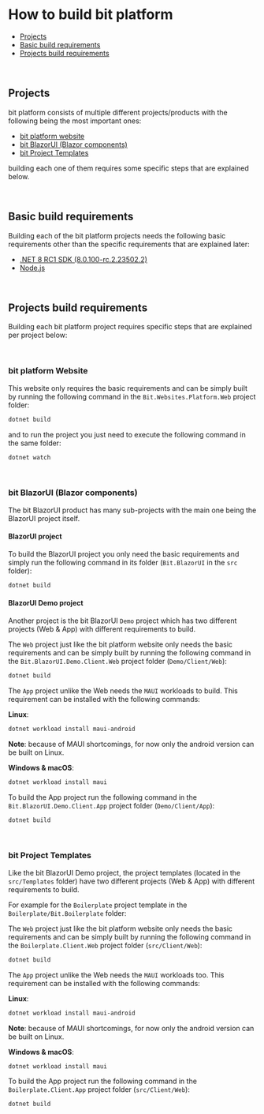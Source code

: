 # How to build bit platform

- [Projects](#projects)
- [Basic build requirements](#basic-build-requirements)
- [Projects build requirements](#projects-build-requirements)

<br/>

## Projects

bit platform consists of multiple different projects/products with the following being the most important ones:

- [bit platform website](../src/Websites/Platform/)
- [bit BlazorUI (Blazor components)](../src/BlazorUI/)
- [bit Project Templates](../src/Templates/)

building each one of them requires some specific steps that are explained below.

<br/>

## Basic build requirements

Building each of the bit platform projects needs the following basic requirements other than the specific requirements that are explained later:

- [.NET 8 RC1 SDK (8.0.100-rc.2.23502.2)](https://dotnet.microsoft.com/en-us/download/dotnet/8.0)
- [Node.js](https://nodejs.org)

<br/>

## Projects build requirements

Building each bit platform project requires specific steps that are explained per project below:

<br/>

### bit platform Website
This website only requires the basic requirements and can be simply built by running the following command in the `Bit.Websites.Platform.Web` project folder:

```bash
dotnet build
```
and to run the project you just need to execute the following command in the same folder:

```bash
dotnet watch
```

<br/>

### bit BlazorUI (Blazor components)
The bit BlazorUI product has many sub-projects with the main one being the BlazorUI project itself.

#### BlazorUI project

To build the BlazorUI project you only need the basic requirements and simply run the following command in its folder (`Bit.BlazorUI` in the `src` folder):

```bash
dotnet build
```

#### BlazorUI Demo project

Another project is the bit BlazorUI `Demo` project which has two different projects (Web & App) with different requirements to build.

The `Web` project just like the bit platform website only needs the basic requirements and can be simply built by running the following command in the `Bit.BlazorUI.Demo.Client.Web` project folder (`Demo/Client/Web`):

```bash
dotnet build
```

The `App` project unlike the Web needs the `MAUI` workloads to build. This requirement can be installed with the following commands:

**Linux**:
```bash
dotnet workload install maui-android
```
**Note**: because of MAUI shortcomings, for now only the android version can be built on Linux.

**Windows & macOS**:
```bash
dotnet workload install maui
```

To build the App project run the following command in the `Bit.BlazorUI.Demo.Client.App` project folder (`Demo/Client/App`):

```bash
dotnet build
```

<br/>

### bit Project Templates
Like the bit BlazorUI Demo project, the project templates (located in the `src/Templates` folder) have two different projects (Web & App) with different requirements to build.

For example for the `Boilerplate` project template in the `Boilerplate/Bit.Boilerplate` folder:

The `Web` project just like the bit platform website only needs the basic requirements and can be simply built by running the following command in the `Boilerplate.Client.Web` project folder (`src/Client/Web`):

```bash
dotnet build
```

The `App` project unlike the Web needs the `MAUI` workloads too. This requirement can be installed with the following commands:

**Linux**:
```bash
dotnet workload install maui-android
```
**Note**: because of MAUI shortcomings, for now only the android version can be built on Linux.

**Windows & macOS**:
```bash
dotnet workload install maui
```

To build the App project run the following command in the `Boilerplate.Client.App` project folder (`src/Client/Web`):

```bash
dotnet build
```
